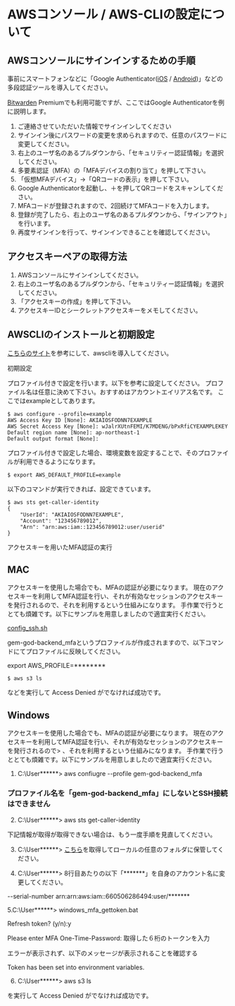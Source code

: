 # AWSコンソール / AWS-CLIの設定について
## AWSコンソールにサインインするための手順

事前にスマートフォンなどに「Google Authenticator([iOS](https://apps.apple.com/jp/app/google-authenticator/id388497605) / [Android](https://play.google.com/store/apps/details?id=com.google.android.apps.authenticator2&hl=ja&gl=US))」などの多段認証ツールを導入してください。

[Bitwarden](https://go.bitwarden.com/jp/password-management-for-business-teams-organizations/) Premiumでも利用可能ですが、ここではGoogle Authenticatorを例に説明します。

1. ご連絡させていただいた情報でサインインしてください
2. サインイン後にパスワードの変更を求められますので、任意のパスワードに変更してください。
3. 右上のユーザ名のあるプルダウンから、「セキュリティー認証情報」を選択してください。
4. 多要素認証（MFA）の「MFAデバイスの割り当て」を押して下さい。
5. 「仮想MFAデバイス」→「QRコードの表示」を押して下さい。
6. Google Authenticatorを起動し、＋を押してQRコードをスキャンしてください。
7. MFAコードが登録されますので、2回続けてMFAコードを入力します。
8. 登録が完了したら、右上のユーザ名のあるプルダウンから、「サインアウト」を行います。
9. 再度サインインを行って、サインインできることを確認してください。

## アクセスキーペアの取得方法

1. AWSコンソールにサインインしてください。
2. 右上のユーザ名のあるプルダウンから、「セキュリティー認証情報」を選択してください。
3. 「アクセスキーの作成」を押して下さい。
4. アクセスキーIDとシークレットアクセスキーをメモしてください。

## AWSCLIのインストールと初期設定

[こちらのサイト](https://aws.amazon.com/jp/cli/)を参考にして、awscliを導入してください。

初期設定

プロファイル付きで設定を行います。以下を参考に設定してください。
プロファイル名は任意に決めて下さい。おすすめはアカウントエイリアス名です。
ここではexampleとしてあります。

	$ aws configure --profile=example
	AWS Access Key ID [None]: AKIAIOSFODNN7EXAMPLE
	AWS Secret Access Key [None]: wJalrXUtnFEMI/K7MDENG/bPxRfiCYEXAMPLEKEY
	Default region name [None]: ap-northeast-1
	Default output format [None]:

プロファイル付きで設定した場合、環境変数を設定することで、そのプロファイルが利用できるようになります。

	$ export AWS_DEFAULT_PROFILE=example

以下のコマンドが実行できれば、設定できています。

	$ aws sts get-caller-identity
	{
	    "UserId": "AKIAIOSFODNN7EXAMPLE",
	    "Account": "123456789012",
	    "Arn": "arn:aws:iam::123456789012:user/userid"
	}

アクセスキーを用いたMFA認証の実行
  
## MAC


アクセスキーを使用した場合でも、MFAの認証が必要になります。 現在のアクセスキーを利用してMFA認証を行い、それが有効なセッションのアクセスキーを発行されるので、それを利用するという仕組みになります。 手作業で行うととても煩雑です。以下にサンプルを用意しましたので適宜実行ください。

[config_ssh.sh](https://github.com/FrankArt/gem-god-infra/blob/4d45db4e87cb3d53c650394be551958864255360/appconfig/config_ssh.sh)

gem-god-backend_mfaというプロファイルが作成されますので、以下コマンドにてプロファイルに反映してください。

export AWS_PROFILE=********

	$ aws s3 ls

などを実行して Access Denied がでなければ成功です。

## Windows

 アクセスキーを使用した場合でも、MFAの認証が必要になります。 現在のアクセスキーを利用してMFA認証を行い、それが有効なセッションのアクセスキーを発行されるので>    、それを利用するという仕組みになります。 手作業で行うととても煩雑です。以下にサンプルを用意しましたので適宜実行ください。

1. C:\User\******> aws confiugre --profile gem-god-backend_mfa  
  
### プロファイル名を「gem-god-backend_mfa」にしないとSSH接続はできません  
  
2. C:\User\******> aws sts get-caller-identity  
  
下記情報が取得が取得できない場合は、もう一度手順を見直してください。  
  
3. C:\User\******> [こちら](https://github.com/FrankArt/gem-god-infra/blob/main/appconfig/fadev/etc/windows_mfa_gettoken.bat)を取得してローカルの任意のフォルダに保管してください。  
  
4. C:\User\******> 8行目あたりの以下「*******」を自身のアカウント名に変更してください。  
  
--serial-number arn:arn:aws:iam::660506286494:user/*******  
  
5.C:\User\******> windows_mfa_gettoken.bat  
  
Refresh token? (y/n):y  
  
Please enter MFA One-Time-Password: 取得した６桁のトークンを入力
     
エラーが表示されず、以下のメッセージが表示されることを確認する  
  
Token has been set into environment variables. 
  
6. C:\User\******> aws s3 ls  
  
を実行して Access Denied がでなければ成功です。  
  



